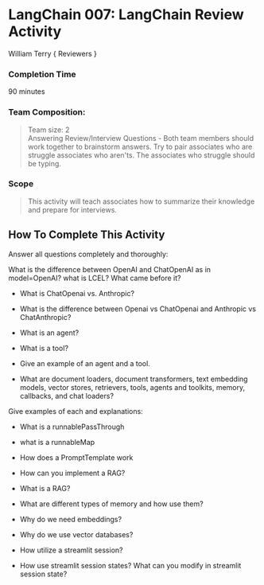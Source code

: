 # LangChain 007: LangChain Review Activity
William Terry 
{ Reviewers }  

### Completion Time
90 minutes

### Team Composition:
  
> Team size: 2  
> Answering Review/Interview Questions - Both team members should work together to brainstorm answers. Try to pair associates who are struggle associates who aren'ts. The associates who struggle should be typing.

### Scope

> This activity will teach associates how to summarize their knowledge and prepare for interviews. 

## How To Complete This Activity
Answer all questions completely and thoroughly:

What is the difference between OpenAI and ChatOpenAI as in model=OpenAI?
what is LCEL? What came before it?


- What is ChatOpenai vs. Anthropic?
- What is the difference between Openai vs ChatOpenai and Anthropic vs ChatAnthropic? 

- What is an agent?
- What is a tool?
- Give an example of an agent and a tool.

- What are document loaders, document transformers, text embedding models, vector stores, retrievers, tools, agents and toolkits, memory, callbacks, and chat loaders?

Give examples of each and explanations:

 - What is a runnablePassThrough
 - what is a runnableMap

- How does a PromptTemplate work
- How can you implement a RAG?
- What is a RAG?

- What are different types of memory and how use them?
- Why do we need embeddings?
- Why do we use vector databases?

- How utilize a streamlit session?
- How use streamlit session states? What can you modify in streamlit session state?



